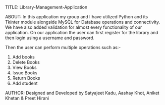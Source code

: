 TITLE:
Library-Management-Application

ABOUT:
In this application my group and I have utilized Python and its Tkinter module alongside MySQL for Database operations and connectivity.
We have also added validation for almost every functionality of our application.
On our application the user can first register for the library and then login using a username and password.

Then the user can perform multiple operations such as:-
  1.	Add books
  2.	Delete Books
  3.	View Books
  4.	Issue Books
  5.	Return Books
  6.	Add student


AUTHOR:
Designed and Developed by Satyajeet Kadu, Aashay Khot, Aniket Khetan & Preet Hirani


